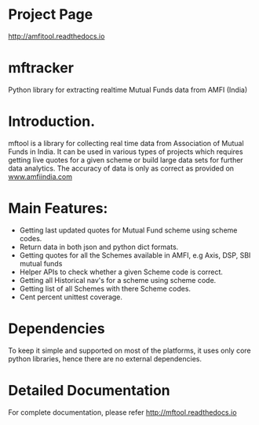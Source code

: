 Project Page
=============
http://amfitool.readthedocs.io

mftracker
========

Python library for extracting realtime Mutual Funds data from AMFI (India)

Introduction.
============

mftool is a library for collecting real time data from Association of Mutual Funds in India. It can be used in various types of projects which requires getting live quotes for a given scheme or build large data sets for further data analytics. The accuracy of data is only as correct as provided on www.amfiindia.com

Main Features:
=============

* Getting last updated quotes for Mutual Fund scheme using scheme codes.
* Return data in both json and python dict formats.
* Getting quotes for all the Schemes available in AMFI, e.g Axis, DSP, SBI mutual funds
* Helper APIs to check whether a given Scheme code is correct.
* Getting all Historical nav's for a scheme using scheme code.
* Getting list of all Schemes with there Scheme codes.
* Cent percent unittest coverage.

Dependencies
=============
To keep it simple and supported on most of the platforms, it uses only core python libraries, hence there are no external dependencies.

Detailed Documentation
=====================

For complete documentation, please refer http://mftool.readthedocs.io
